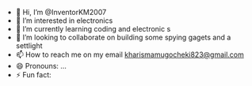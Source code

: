 - 👋 Hi, I’m @InventorKM2007
- 👀 I’m interested in electronics
- 🌱 I’m currently learning coding and electronic s
- 💞️ I’m looking to collaborate on building some spying gagets and a settlight
- 📫 How to reach me on my email kharismamugocheki823@gmail.com
- 😄 Pronouns: ...
- ⚡ Fun fact: 

<!---
InventorKM2007/InventorKM2007 is a ✨ special ✨ repository because its `README.md` (this file) appears on your GitHub profile.
You can click the Preview link to take a look at your changes.
--->
